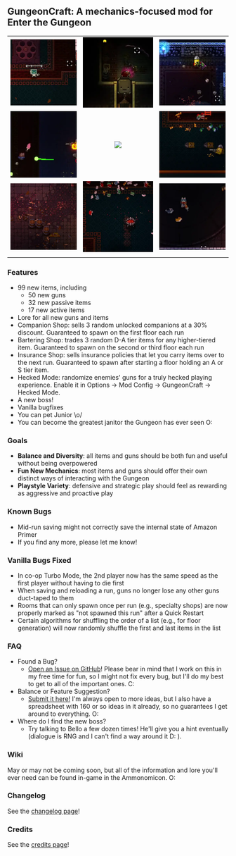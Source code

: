 ## GungeonCraft: A mechanics-focused mod for Enter the Gungeon

|                                 |                                       |                                      |
| -------------                   | :-------------:                       | :-------------:                      |
| ![](previews/clip6-hecked.webp) | ![](previews/clip7-magunet.webp)      | ![](previews/clip8-spinning.webp)    |
| ![](previews/clip5-volley.webp) | ![](previews/clip9-jojo.webp)         | ![](previews/clip1-the-slap.webp)    |
| ![](previews/clip4-zoom.webp)   | ![](previews/clip3-janitor-time.webp) | ![](previews/clip2-pet-da-wolf.webp) |
|                                 |                                       |                                      |

### Features

- 99 new items, including
	+ 50 new guns
	+ 32 new passive items
	+ 17 new active items
- Lore for all new guns and items
- Companion Shop: sells 3 random unlocked companions at a 30% discount. Guaranteed to spawn on the first floor each run
- Bartering Shop: trades 3 random D-A tier items for any higher-tiered item. Guaranteed to spawn on the second or third floor each run
- Insurance Shop: sells insurance policies that let you carry items over to the next run. Guaranteed to spawn after starting a floor holding an A or S tier item.
- Hecked Mode: randomize enemies' guns for a truly hecked playing experience. Enable it in Options -> Mod Config -> GungeonCraft -> Hecked Mode.
- A new boss!
- Vanilla bugfixes
- You can pet Junior \o/
- You can become the greatest janitor the Gungeon has ever seen O:

### Goals

- **Balance and Diversity**: all items and guns should be both fun and useful without being overpowered
- **Fun New Mechanics**: most items and guns should offer their own distinct ways of interacting with the Gungeon
- **Playstyle Variety**: defensive and strategic play should feel as rewarding as aggressive and proactive play

### Known Bugs
* Mid-run saving might not correctly save the internal state of Amazon Primer
* If you find any more, please let me know!

### Vanilla Bugs Fixed
* In co-op Turbo Mode, the 2nd player now has the same speed as the first player without having to die first
* When saving and reloading a run, guns no longer lose any other guns duct-taped to them
* Rooms that can only spawn once per run (e.g., specialty shops) are now properly marked as "not spawned this run" after a Quick Restart
* Certain algorithms for shuffling the order of a list (e.g., for floor generation) will now randomly shuffle the first and last items in the list

### FAQ

* Found a Bug?
	- [Open an Issue on GitHub](https://github.com/pcrain/GungeonCraft/issues)! Please bear in mind that I work on this in my free time for fun, so I might not fix every bug, but I'll do my best to get to all of the important ones. C:
* Balance or Feature Suggestion?
	- [Submit it here!](https://github.com/pcrain/GungeonCraft/issues/1) I'm always open to more ideas, but I also have a spreadsheet with 160 or so ideas in it already, so no guarantees I get around to everything. O:
* Where do I find the new boss?
	- Try talking to Bello a few dozen times! He'll give you a hint eventually (dialogue is RNG and I can't find a way around it D: ).

### Wiki

May or may not be coming soon, but all of the information and lore you'll ever need can be found in-game in the Ammonomicon. O:

### Changelog

See the [changelog page](https://github.com/pcrain/GungeonCraft/blob/master/changelog.md)!

### Credits

See the [credits page](https://github.com/pcrain/GungeonCraft/blob/master/credits.md)!
